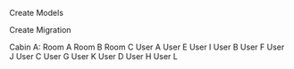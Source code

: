 Create Models

Create Migration

Cabin A:
    Room A      Room B      Room C
        User A      User E      User I
        User B      User F      User J
        User C      User G      User K
        User D      User H      User L

